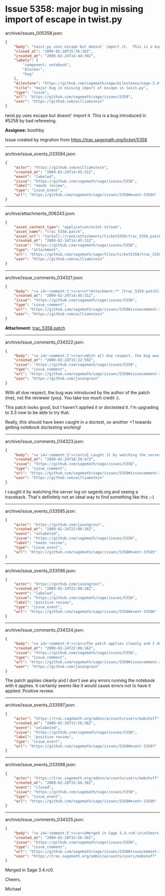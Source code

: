 # Issue 5358: major bug in missing import of escape in twist.py

archive/issues_005358.json:
```json
{
    "body": "twist.py uses escape but doesnt' import it.  This is a bug introduced in #5258 by bad refereeing. \n\n**Assignee:** boothby\n\nIssue created by migration from https://trac.sagemath.org/ticket/5358\n\n",
    "closed_at": "2009-02-28T15:56:36Z",
    "created_at": "2009-02-24T14:44:39Z",
    "labels": [
        "component: notebook",
        "blocker",
        "bug"
    ],
    "milestone": "https://github.com/sagemath/sage/milestones/sage-3.4",
    "title": "major bug in missing import of escape in twist.py",
    "type": "issue",
    "url": "https://github.com/sagemath/sage/issues/5358",
    "user": "https://github.com/williamstein"
}
```
twist.py uses escape but doesnt' import it.  This is a bug introduced in #5258 by bad refereeing. 

**Assignee:** boothby

Issue created by migration from https://trac.sagemath.org/ticket/5358





---

archive/issue_events_033594.json:
```json
{
    "actor": "https://github.com/williamstein",
    "created_at": "2009-02-24T14:45:31Z",
    "event": "labeled",
    "issue": "https://github.com/sagemath/sage/issues/5358",
    "label": "needs review",
    "type": "issue_event",
    "url": "https://github.com/sagemath/sage/issues/5358#event-33594"
}
```



---

archive/attachments_006243.json:
```json
{
    "asset_content_type": "application/octet-stream",
    "asset_name": "trac_5358.patch",
    "asset_url": "tarball://root/attachments/ticket5358/trac_5358.patch",
    "created_at": "2009-02-24T14:45:31Z",
    "issue": "https://github.com/sagemath/sage/issues/5358",
    "type": "attachment",
    "url": "https://github.com/sagemath/sage/files/ticket5358/trac_5358.patch",
    "user": "https://github.com/williamstein"
}
```



---

archive/issue_comments_034321.json:
```json
{
    "body": "<a id='comment:1'></a>\n**Attachment:** [trac_5358.patch](https://github.com/sagemath/sage/files/ticket5358/trac_5358.patch)",
    "created_at": "2009-02-24T14:45:31Z",
    "issue": "https://github.com/sagemath/sage/issues/5358",
    "type": "issue_comment",
    "url": "https://github.com/sagemath/sage/issues/5358#issuecomment-34321",
    "user": "https://github.com/williamstein"
}
```

<a id='comment:1'></a>
**Attachment:** [trac_5358.patch](https://github.com/sagemath/sage/files/ticket5358/trac_5358.patch)



---

archive/issue_comments_034322.json:
```json
{
    "body": "<a id='comment:2'></a>\nWith all due respect, the bug was introduced by the author of the patch (me), not the reviewer (you).  You take too much credit :).\n\nThis patch looks good, but I haven't applied it or doctested it.  I'm upgrading to 3.3 now to be able to try that.\n\nReally, this should have been caught in a doctest, so another +1 towards getting notebook doctesting working!",
    "created_at": "2009-02-24T15:22:59Z",
    "issue": "https://github.com/sagemath/sage/issues/5358",
    "type": "issue_comment",
    "url": "https://github.com/sagemath/sage/issues/5358#issuecomment-34322",
    "user": "https://github.com/jasongrout"
}
```

<a id='comment:2'></a>
With all due respect, the bug was introduced by the author of the patch (me), not the reviewer (you).  You take too much credit :).

This patch looks good, but I haven't applied it or doctested it.  I'm upgrading to 3.3 now to be able to try that.

Really, this should have been caught in a doctest, so another +1 towards getting notebook doctesting working!



---

archive/issue_comments_034323.json:
```json
{
    "body": "<a id='comment:3'></a>\nI caught it by watching the server log on sagenb.org and seeing a traceback.  That's definitely not an ideal way to find something like this ;-)",
    "created_at": "2009-02-24T18:39:47Z",
    "issue": "https://github.com/sagemath/sage/issues/5358",
    "type": "issue_comment",
    "url": "https://github.com/sagemath/sage/issues/5358#issuecomment-34323",
    "user": "https://github.com/williamstein"
}
```

<a id='comment:3'></a>
I caught it by watching the server log on sagenb.org and seeing a traceback.  That's definitely not an ideal way to find something like this ;-)



---

archive/issue_events_033595.json:
```json
{
    "actor": "https://github.com/jasongrout",
    "created_at": "2009-02-24T22:08:16Z",
    "event": "unlabeled",
    "issue": "https://github.com/sagemath/sage/issues/5358",
    "label": "needs review",
    "type": "issue_event",
    "url": "https://github.com/sagemath/sage/issues/5358#event-33595"
}
```



---

archive/issue_events_033596.json:
```json
{
    "actor": "https://github.com/jasongrout",
    "created_at": "2009-02-24T22:08:16Z",
    "event": "labeled",
    "issue": "https://github.com/sagemath/sage/issues/5358",
    "label": "positive review",
    "type": "issue_event",
    "url": "https://github.com/sagemath/sage/issues/5358#event-33596"
}
```



---

archive/issue_comments_034324.json:
```json
{
    "body": "<a id='comment:4'></a>\nThe patch applies cleanly and I don't see any errors running the notebook with it applies.  It certainly seems like it would cause errors not to have it applied. Positive review.",
    "created_at": "2009-02-24T22:08:16Z",
    "issue": "https://github.com/sagemath/sage/issues/5358",
    "type": "issue_comment",
    "url": "https://github.com/sagemath/sage/issues/5358#issuecomment-34324",
    "user": "https://github.com/jasongrout"
}
```

<a id='comment:4'></a>
The patch applies cleanly and I don't see any errors running the notebook with it applies.  It certainly seems like it would cause errors not to have it applied. Positive review.



---

archive/issue_events_033597.json:
```json
{
    "actor": "https://trac.sagemath.org/admin/accounts/users/mabshoff",
    "created_at": "2009-02-28T15:56:36Z",
    "event": "unlabeled",
    "issue": "https://github.com/sagemath/sage/issues/5358",
    "label": "positive review",
    "type": "issue_event",
    "url": "https://github.com/sagemath/sage/issues/5358#event-33597"
}
```



---

archive/issue_events_033598.json:
```json
{
    "actor": "https://trac.sagemath.org/admin/accounts/users/mabshoff",
    "created_at": "2009-02-28T15:56:36Z",
    "event": "closed",
    "issue": "https://github.com/sagemath/sage/issues/5358",
    "type": "issue_event",
    "url": "https://github.com/sagemath/sage/issues/5358#event-33598"
}
```



---

archive/issue_comments_034325.json:
```json
{
    "body": "<a id='comment:5'></a>\nMerged in Sage 3.4.rc0.\n\nCheers,\n\nMichael",
    "created_at": "2009-02-28T15:56:36Z",
    "issue": "https://github.com/sagemath/sage/issues/5358",
    "type": "issue_comment",
    "url": "https://github.com/sagemath/sage/issues/5358#issuecomment-34325",
    "user": "https://trac.sagemath.org/admin/accounts/users/mabshoff"
}
```

<a id='comment:5'></a>
Merged in Sage 3.4.rc0.

Cheers,

Michael
